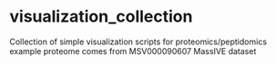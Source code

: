 # visualization_collection
Collection of simple visualization scripts for proteomics/peptidomics
example proteome comes from MSV000090607 MassIVE dataset
